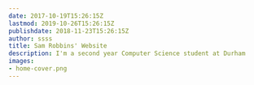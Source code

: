 ```yaml
---
date: 2017-10-19T15:26:15Z
lastmod: 2019-10-26T15:26:15Z
publishdate: 2018-11-23T15:26:15Z
author: ssss
title: Sam Robbins' Website
description: I'm a second year Computer Science student at Durham
images:
- home-cover.png
---
```


